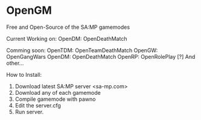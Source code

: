 OpenGM
======

Free and Open-Source of the SA:MP gamemodes

Current Working on:
OpenDM: OpenDeathMatch

Comming soon:
OpenTDM: OpenTeamDeathMatch
OpenGW: OpenGangWars
OpenDM: OpenDeathMatch
OpenRP: OpenRolePlay [?]
And other...

How to Install:
1. Download latest SA:MP server <sa-mp.com>
2. Download any of each gamemode
3. Compile gamemode with pawno
4. Edit the server.cfg
5. Run server.

